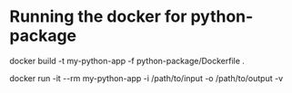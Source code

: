 # Running the docker for python-package

docker build -t my-python-app -f python-package/Dockerfile .

docker run -it --rm my-python-app -i /path/to/input -o /path/to/output -v
